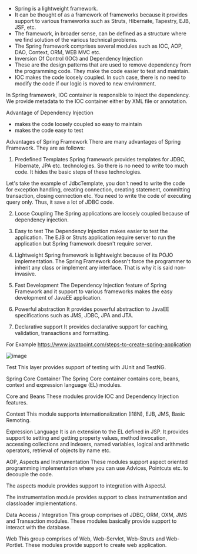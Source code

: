 - Spring is a lightweight framework. 
- It can be thought of as a framework of frameworks because it provides support to various frameworks such as Struts, Hibernate, Tapestry, EJB, JSF, etc.
- The framework, in broader sense, can be defined as a structure where we find solution of the various technical problems.
- The Spring framework comprises several modules such as IOC, AOP, DAO, Context, ORM, WEB MVC etc. 
- Inversion Of Control (IOC) and Dependency Injection
- These are the design patterns that are used to remove dependency from the programming code. They make the code easier to test and maintain.
- IOC makes the code loosely coupled. In such case, there is no need to modify the code if our logic is moved to new environment.

In Spring framework, IOC container is responsible to inject the dependency. We provide metadata to the IOC container either by XML file or annotation.

Advantage of Dependency Injection
- makes the code loosely coupled so easy to maintain
- makes the code easy to test

Advantages of Spring Framework
There are many advantages of Spring Framework. They are as follows:

1) Predefined Templates
Spring framework provides templates for JDBC, Hibernate, JPA etc. technologies. So there is no need to write too much code. It hides the basic steps of these technologies.

Let's take the example of JdbcTemplate, you don't need to write the code for exception handling, creating connection, creating statement, committing transaction, closing connection etc. You need to write the code of executing query only. Thus, it save a lot of JDBC code.

2) Loose Coupling
The Spring applications are loosely coupled because of dependency injection.

3) Easy to test
The Dependency Injection makes easier to test the application. The EJB or Struts application require server to run the application but Spring framework doesn't require server.

4) Lightweight
Spring framework is lightweight because of its POJO implementation. The Spring Framework doesn't force the programmer to inherit any class or implement any interface. That is why it is said non-invasive.

5) Fast Development
The Dependency Injection feature of Spring Framework and it support to various frameworks makes the easy development of JavaEE application.

6) Powerful abstraction
It provides powerful abstraction to JavaEE specifications such as JMS, JDBC, JPA and JTA.

7) Declarative support
It provides declarative support for caching, validation, transactions and formatting.


For Example https://www.javatpoint.com/steps-to-create-spring-application 

![image](https://user-images.githubusercontent.com/101004260/218680582-74fe5c23-7580-47d9-8085-c7b9fa61e85f.png)

Test
This layer provides support of testing with JUnit and TestNG.

Spring Core Container
The Spring Core container contains core, beans, context and expression language (EL) modules.

Core and Beans
These modules provide IOC and Dependency Injection features.

Context
This module supports internationalization (I18N), EJB, JMS, Basic Remoting.

Expression Language
It is an extension to the EL defined in JSP. It provides support to setting and getting property values, method invocation, accessing collections and indexers, named variables, logical and arithmetic operators, retrieval of objects by name etc.

AOP, Aspects and Instrumentation
These modules support aspect oriented programming implementation where you can use Advices, Pointcuts etc. to decouple the code.

The aspects module provides support to integration with AspectJ.

The instrumentation module provides support to class instrumentation and classloader implementations.

Data Access / Integration
This group comprises of JDBC, ORM, OXM, JMS and Transaction modules. These modules basically provide support to interact with the database.

Web
This group comprises of Web, Web-Servlet, Web-Struts and Web-Portlet. These modules provide support to create web application.
